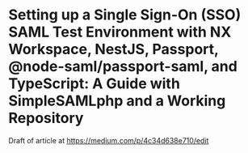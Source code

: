 # Setting up a Single Sign-On (SSO) SAML Test Environment with NX Workspace, NestJS, Passport, @node-saml/passport-saml, and TypeScript: A Guide with SimpleSAMLphp and a Working Repository
Draft of article at https://medium.com/p/4c34d638e710/edit
